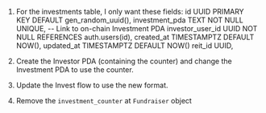 1. For the investments table, I only want these fields:
id UUID PRIMARY KEY DEFAULT gen_random_uuid(),
  investment_pda TEXT NOT NULL UNIQUE, -- Link to on-chain Investment PDA
  investor_user_id UUID NOT NULL REFERENCES auth.users(id),
  created_at TIMESTAMPTZ DEFAULT NOW(),
  updated_at TIMESTAMPTZ DEFAULT NOW()
  reit_id UUID,


2. Create the Investor PDA (containing the counter) and change the Investment PDA to use the counter.
3. Update the Invest flow to use the new format.
4. Remove the `investment_counter` at `Fundraiser` object
